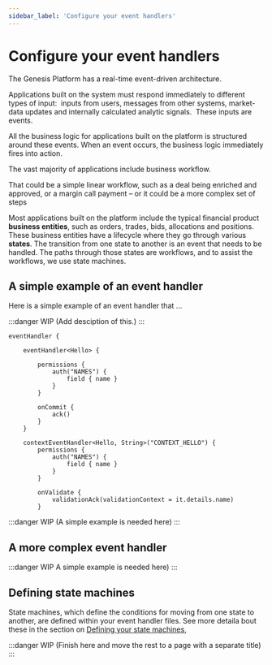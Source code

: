```yaml
---
sidebar_label: 'Configure your event handlers'
---
```


# Configure your event handlers

The Genesis Platform has a real-time event-driven architecture.

Applications built on the system must respond immediately to different types of input:  inputs from users, messages from other systems, market-data updates and internally calculated analytic signals.  These inputs are events.

All the business logic for applications built on the platform is structured around these events. When an event occurs, the business logic immediately fires into action.

The vast majority of applications include business workflow.

That could be a simple linear workflow, such as a deal being enriched and approved, or a margin call payment – or it could be a more complex set of steps

Most applications built on the platform include the typical financial product **business entities**, such as orders, trades, bids, allocations and positions. These business entities have a lifecycle where they go through various **states**. The transition from one state to another is an event that needs to be handled. The paths through those states are workflows, and to assist the workflows, we use state machines.

## A simple example of an event handler
Here is a simple example of an event handler that ...

:::danger WIP
(Add desciption of this.)
:::

```
eventHandler {

    eventHandler<Hello> {

        permissions {
            auth("NAMES") {
                field { name }
            }
        }

        onCommit {
            ack()
        }
    }

    contextEventHandler<Hello, String>("CONTEXT_HELLO") {
        permissions {
            auth("NAMES") {
                field { name }
            }
        }

        onValidate {
            validationAck(validationContext = it.details.name)
        }
```
:::danger WIP
(A simple example is needed here)
:::

## A more complex event handler
:::danger WIP
A simple example is needed here)
:::

## Defining state machines
State machines, which define the conditions for moving from one state to another, are defined within your event handler files. See more detaila bout these in the section on [Defining your state machines](state-machine),

:::danger WIP
(Finish here and move the rest to a page with a separate title)
:::
